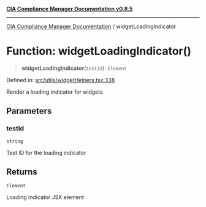 [**CIA Compliance Manager Documentation v0.8.5**](../README.md)

***

[CIA Compliance Manager Documentation](../globals.md) / widgetLoadingIndicator

# Function: widgetLoadingIndicator()

> **widgetLoadingIndicator**(`testId`): `Element`

Defined in: [src/utils/widgetHelpers.tsx:338](https://github.com/Hack23/cia-compliance-manager/blob/b799ef22d9067d09cc69eaeddf109ac9dcdce934/src/utils/widgetHelpers.tsx#L338)

Render a loading indicator for widgets

## Parameters

### testId

`string`

Test ID for the loading indicator

## Returns

`Element`

Loading indicator JSX element
